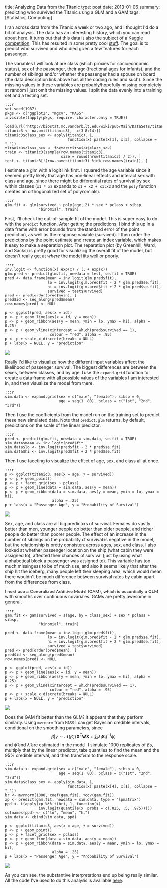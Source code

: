 title: Analyzing Data from the Titanic
type: post
date: 2013-01-06
summary: predicting who survived the Titanic using a GLM and a GAM
tags: [Statistics, Computing]

I ran across data from the Titanic a week or two ago, and I thought I'd do a bit of analysis. The data has an interesting history, which you can read about [here](http://bit.ly/UteVOk). It turns out that this data is also the subject of a [Kaggle competition](http://www.kaggle.com/c/titanic-gettingStarted). This has resulted in some pretty cool [stuff](https://github.com/matthagy/titanic-families). The goal is to predict who survived and who died given a few features for each passenger.

The variables I will look at are class (which proxies for socioeconomic status), sex of the passenger, their age (fractional ages for infants), and the number of siblings and/or whether the passenger had a spouse on board (the data description link above has all the coding rules and such). Since the missing values in these variables are probably/hopefully missing completely at random I just omit the missing values. I split the data evenly into a training set and a testing set.


	:::r
	set.seed(1987)
	pkgs <- c("ggplot2", "mgcv", "MASS")
	invisible(lapply(pkgs, require, character.only = TRUE))

	load(url('http://biostat.mc.vanderbilt.edu/wiki/pub/Main/DataSets/titanic3.sav'))
	titanic3 <- na.omit(titanic3[, -c(3,8:14)])
	titanic3$class_sex <- apply(titanic3, 1,
	                            function(x) paste(x[1], x[3], collapse = "_"))
    titanic3$class_sex <- factor(titanic3$class_sex)
	train <- titanic3[sample(row.names(titanic3),
							 size = round(nrow(titanic3) / 2)), ]
	test <- titanic3[!(row.names(titanic3) %in% row.names(train)), ]

I estimate a glm with a logit link first. I squared the age variable since it seemed pretty likely that age has non-linear effects and interact sex with class and age, since there might be differential rates of survival by sex within classes (`x1 * x2` expands to `x1 + x2 + x1:x2` and the `poly` function creates an orthogonalized set of polynomials).


	:::r
	glm.fit <- glm(survived ~ poly(age, 2) * sex * pclass + sibsp,
				   "binomial", train)

First, I'll check the out-of-sample fit of the model. This is super easy to do with the `predict` function. After getting the predictions, I bind this up in a data frame with error bounds from the standard error of the point prediction, as well as the response variable (survived). I then order the predictions by the point estimate and create an index variable, which makes it easy to make a separation plot. The separation plot (by Greenhill, Ward, and Sacks) is pretty good for visualizing the overall fit of the model, but doesn't really get at *where* the model fits well or poorly.


	:::r
	inv.logit <- function(x) exp(x) / (1 + exp(x))
	glm.pred <- predict(glm.fit, newdata = test, se.fit = TRUE)
	pred <- data.frame(mean = inv.logit(glm.pred$fit),
					   lo = inv.logit(glm.pred$fit - 2 * glm.pred$se.fit),
					   hi = inv.logit(glm.pred$fit + 2 * glm.pred$se.fit),
					   survived = test$survived)
	pred <- pred[order(pred$mean), ]
	pred$id <- seq_along(pred$mean)
	row.names(pred) <- NULL

	p <- ggplot(pred, aes(x = id))
	p <- p + geom_line(aes(x = id, y = mean))
	p <- p + geom_ribbon(aes(y = mean, ymin = lo, ymax = hi), alpha = 0.25)
	p <- p + geom_vline(xintercept = which(pred$survived == 1),
						colour = "red", alpha = .95)
	p <- p + scale_x_discrete(breaks = NULL)
	p + labs(x = NULL, y = "prediction")

![](../static/posts/titanic-separation-glm.png) 

Really I'd like to visualize how the different input variables affect the likelihood of passenger survival. The biggest differences are between the sexes, between classes, and by age. I use the `expand.grid` function to create a data frame with all possible values of the variables I am interested in, and then visualize the model from there.


	:::r
	sim.data <- expand.grid(sex = c("male", "female"), sibsp = 0,
							age = seq(1, 80), pclass = c("1st", "2nd", "3rd"))

Then I use the coefficients from the model run on the training set to predict these new simulated data. Note that `predict.glm` returns, by default, predictions on the scale of the linear predictor.


	:::r
	pred <- predict(glm.fit, newdata = sim.data, se.fit = TRUE)
	sim.data$mean <- inv.logit(pred$fit)
	sim.data$lo <- inv.logit(pred$fit - 2 * pred$se.fit)
	sim.data$hi <- inv.logit(pred$fit + 2 * pred$se.fit)

Then I use faceting to visualize the effect of age, sex, and class all at once.


	:::r
	p <- ggplot(titanic3, aes(x = age, y = survived))
	p <- p + geom_point()
	p <- p + facet_grid(sex ~ pclass)
	p <- p + geom_line(data = sim.data, aes(y = mean))
	p <- p + geom_ribbon(data = sim.data, aes(y = mean, ymin = lo, ymax = hi),
						 alpha = .25)
	p + labs(x = "Passenger Age", y = "Probability of Survival")

![](../static/posts/titanic-survival-glm.png) 

Sex, age, and class are all big predictors of survival. Females do vastly better than men, younger people do better than older people, and richer people do better than poorer people. The effect of an increase in the number of siblings on the probability of survival is negative in the model, but the relationship is pretty consistent across ages, sex, and class. I also looked at whether passenger location on the ship (what cabin they were assigned to), affected their chances of survival (just by using what alphabetical block a passenger was assigned to). This variable has too much missingess to be of much use, and also it seems likely that after the ship hit the iceberg, many people left their sleeping area, which would mean there wouldn't be much difference between survival rates by cabin apart from the differences from class.

I next use a Generalized Additive Model (GAM), which is essentially a GLM with smooths over continuous covariates. GAMs are pretty awesome in general.


	:::r
	gam.fit <- gam(survived ~ s(age, by = class_sex) + sex * pclass + sibsp,
				   "binomial", train)

	pred <- data.frame(mean = inv.logit(glm.pred$fit),
					   lo = inv.logit(glm.pred$fit - 2 * glm.pred$se.fit),
					   hi = inv.logit(glm.pred$fit + 2 * glm.pred$se.fit),
					   survived = test$survived)
	pred <- pred[order(pred$mean), ]
	pred$id <- seq_along(pred$mean)
	row.names(pred) <- NULL

	p <- ggplot(pred, aes(x = id))
	p <- p + geom_line(aes(x = id, y = mean))
	p <- p + geom_ribbon(aes(y = mean, ymin = lo, ymax = hi), alpha = 0.25)
	p <- p + geom_vline(xintercept = which(pred$survived == 1),
						colour = "red", alpha = .95)
	p <- p + scale_x_discrete(breaks = NULL)
	p + labs(x = NULL, y = "prediction")

![](../static/posts/titanic-separation-gam.png) 

Does the GAM fit better than the GLM? It appears that they perform similarly. Using `mvrnorm` from `MASS` I can get Bayesian credible intervals, conditional on the smoothing parameters, since $$\beta | y \sim \mathcal{N}(\hat{\beta},(\mathbf{X}^T \mathbf{WX} + \sum_i \lambda_i \mathbf{S_i})^{-1} \phi)$$
and $\hat{\phi}$ and $\hat{\lambda}$ are estimated in the model. I simulate 1000 replicates of $\beta$s, multiply that by the linear predictor, take quantiles to find the mean and the 95% credible interval, and then transform to the response scale.

	:::r
	sim.data <- expand.grid(sex = c("male", "female"), sibsp = 0,
							age = seq(1, 80), pclass = c("1st", "2nd", "3rd"))
	sim.data$class_sex <- apply(sim.data, 1,
								function(x) paste(x[4], x[1], collapse = "_"))
	br <- mvrnorm(1000, coef(gam.fit), vcov(gam.fit))
	xp <- predict(gam.fit, newdata = sim.data, type = "lpmatrix")
	ppd <- t(apply(xp %*% t(br), 1, function(x)
				   inv.logit(quantile(x, probs = c(.025, .5, .975)))))
	colnames(ppd) <- c("lo", "mean", "hi")
	sim.data <- cbind(sim.data, ppd)

	p <- ggplot(titanic3, aes(x = age, y = survived))
	p <- p + geom_point()
	p <- p + facet_grid(sex ~ pclass)
	p <- p + geom_line(data = sim.data, aes(y = mean))
	p <- p + geom_ribbon(data = sim.data, aes(y = mean, ymin = lo, ymax = hi),
						 alpha = .25)
	p + labs(x = "Passenger Age", y = "Probability of Survival")

![](../static/posts/titanic-survival-np.png)

As you can see, the substantive interpretations end up being really similar.
All the code I've used to do this analysis is available [here](/static/posts/titanic.R).
